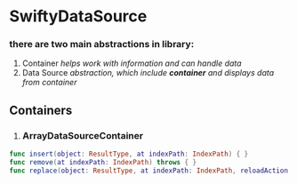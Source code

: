# SwiftyDataSource

### there are two main abstractions in library:

1. Container *helps work with information and can handle data*
2. Data Source *abstraction, which include **container** and displays data from container*

## Containers

1. ### ArrayDataSourceContainer

```swift
func insert(object: ResultType, at indexPath: IndexPath) { }
func remove(at indexPath: IndexPath) throws { }
func replace(object: ResultType, at indexPath: IndexPath, reloadAction: Bool = false) { }
```
